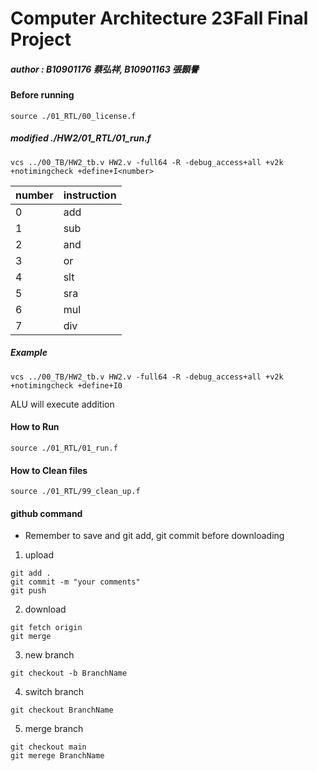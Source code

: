 # Computer Architecture 23Fall Final Project
##### author : B10901176 蔡弘祥, B10901163 張顥譽
#### Before running
```shell
source ./01_RTL/00_license.f
```
##### modified ./HW2/01_RTL/01_run.f
```
vcs ../00_TB/HW2_tb.v HW2.v -full64 -R -debug_access+all +v2k +notimingcheck +define+I<number>
```


|number |instruction|
|-------|-----------|
|0      |add        |
|1      |sub        |
|2      |and        |
|3      |or         |
|4      |slt        |
|5      |sra        |
|6      |mul        |
|7      |div        |

##### Example
```
vcs ../00_TB/HW2_tb.v HW2.v -full64 -R -debug_access+all +v2k +notimingcheck +define+I0
```

ALU will execute addition
  
#### How to Run
```shell
source ./01_RTL/01_run.f
```

#### How to Clean files
```shell
source ./01_RTL/99_clean_up.f
```

#### github command
* Remember to save and git add, git commit before downloading

1. upload
```shell
git add .
git commit -m "your comments"
git push
```

2. download
```shell
git fetch origin
git merge
```

3. new branch
```shell
git checkout -b BranchName
```

4. switch branch
```shell
git checkout BranchName
```

5. merge branch
```shell
git checkout main
git merege BranchName
```